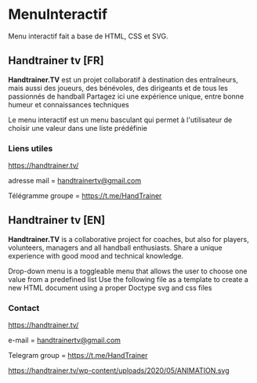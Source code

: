 # MenuInteractif
Menu interactif fait a base de HTML, CSS et SVG.

## Handtrainer tv [FR] 
**Handtrainer.TV** est un projet collaboratif à destination des entraîneurs, mais aussi des joueurs, des bénévoles, des dirigeants et de tous les passionnés de handball
Partagez ici une expérience unique, entre bonne humeur et connaissances techniques

Le menu interactif est un menu basculant qui permet à l'utilisateur de choisir une valeur dans une liste prédéfinie

### Liens utiles
https://handtrainer.tv/

adresse mail = handtrainertv@gmail.com

Télégramme groupe = https://t.me/HandTrainer

## Handtrainer tv [EN]
**Handtrainer.TV** is a collaborative project for coaches, but also for players, volunteers, managers and all handball enthusiasts.
Share a unique experience with good mood and technical knowledge.

Drop-down menu is a toggleable menu that allows the user to choose one value from a predefined list
Use the following file as a template to create a new HTML document using a proper Doctype svg and css files

### Contact
https://handtrainer.tv/

e-mail = handtrainertv@gmail.com

Telegram group = https://t.me/HandTrainer 


https://handtrainer.tv/wp-content/uploads/2020/05/ANIMATION.svg
